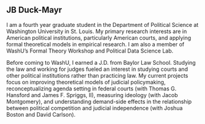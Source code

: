 ## JB Duck-Mayr

I am a fourth year graduate student in the Department of Political Science at Washington University in St. Louis. My primary research interests are in American political institutions, particularly American courts, and applying formal theoretical models in empirical research. I am also a member of WashU’s Formal Theory Workshop and Political Data Science Lab.

Before coming to WashU, I earned a J.D. from Baylor Law School. Studying the law and working for judges fueled an interest in studying courts and other political institutions rather than practicing law. My current projects focus on improving theoretical models of judicial policymaking, reconceptualizing agenda setting in federal courts (with Thomas G. Hansford and James F. Spriggs, II), measuring ideology (with Jacob Montgomery), and understanding demand-side effects in the relationship between political competition and judicial independence (with Joshua Boston and David Carlson).
